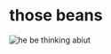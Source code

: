 # those beans
![he be thinking abiut ](https://i.kym-cdn.com/photos/images/newsfeed/001/031/519/640.png "he's thibkinabout those beans")
